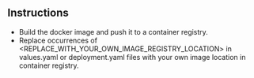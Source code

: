 ## Instructions

* Build the docker image and push it to a container registry.
* Replace occurrences of <REPLACE_WITH_YOUR_OWN_IMAGE_REGISTRY_LOCATION> in values.yaml or deployment.yaml files with your own image location in container registry.

